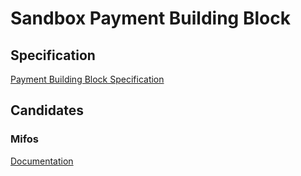 # Sandbox Payment Building Block

## Specification
[Payment Building Block Specification](https://github.com/GovStackWorkingGroup/bb-payments)

## Candidates

### Mifos
[Documentation](https://vladi-1.gitbook.io/paymenthub/)